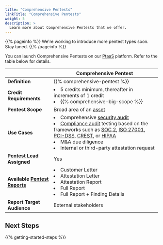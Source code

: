 ```yaml
---
title: "Comprehensive Pentests"
linkTitle: "Comprehensive Pentests"
weight: 5
description: >
  Learn more about Comprehensive Pentests that we offer.
---
```


{{% pageinfo %}}
We're working to introduce more pentest types soon. Stay tuned.
{{% /pageinfo %}}

You can launch Comprehensive Pentests on our [PtaaS](/getting-started/glossary/#pentest-as-a-service-ptaas) platform. Refer to the table below for details.

| | Comprehensive Pentest |
| --- | --- |
| **Definition** | {{% comprehensive-pentest %}} |
| **Credit Requirements** | <li>5 credits minimum, thereafter in increments of 1 credit</li><li>{{% comprehensive-big-scope %}}</li> |
| **Pentest Scope** | Broad area of an [asset](/getting-started/glossary/#asset)<!--<br><li>The pentest is focused on breadth</li>--> |
| **Use Cases** | <li>Comprehensive [security audit](/getting-started/glossary/#security-audit)</li><li>[Compliance audit](/getting-started/glossary/#compliance-audit) testing based on the frameworks such as [SOC 2](https://us.aicpa.org/interestareas/frc/assuranceadvisoryservices/aicpasoc2report.html), [ISO 27001](https://www.iso.org/isoiec-27001-information-security.html), [PCI-DSS](https://www.pcisecuritystandards.org/), [CREST](https://www.crest-approved.org/), or [HIPAA](https://www.hhs.gov/hipaa/index.html)</li><li>M&amp;A due diligence</li><li>Internal or third-party attestation request</li> |
| **[Pentest Lead](/getting-started/glossary/#pentest-lead) Assigned** | Yes |
| **Available [Pentest Reports](/platform-deep-dive/pentests/reports/)** | <li>Customer Letter</li><li>Attestation Letter</li><li>Attestation Report</li><li>Full Report</li><li>Full Report + Finding Details</li> |
| **Report Target Audience** | External stakeholders |

<!-- You can change the type of your pentest before we move it to the [Planned](/penteststates/) state. Select **Edit** on the pentest brief, and then select the type under **Pentest Type**. -->

## Next Steps

{{% getting-started-steps %}}
